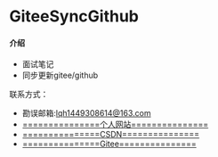 # GiteeSyncGithub

#### 介绍
- 面试笔记
- 同步更新gitee/github

联系方式：
- 勘误邮箱:lqh1449308614@163.com
- [===============个人网站===============](http://www.jasscical.top/)
- [===============CSDN===============](https://blog.csdn.net/qq_41472037?spm=1001.2101.3001.5343)
- [===============Gitee===============](https://gitee.com/jasscical/projects)
